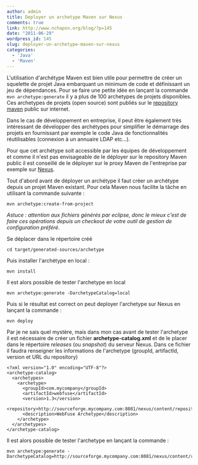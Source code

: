```yaml
---
author: admin
title: Deployer un archetype Maven sur Nexus
comments: true
link: http://www.nchapon.org/blog/?p=145
date: "2011-06-29"
wordpress_id: 145
slug: deployer-un-archetype-maven-sur-nexus
categories:
  - 'Java'
  - 'Maven'
---
```


L'utilisation d'archétype Maven est bien utile pour permettre de créer un squelette de projet Java embarquant un minimum de code et définissant un jeu de dépendances.
Pour se faire une petite idée en lançant la commande `mvn archetype:generate` il y a plus de 100 archetypes de projets disponibles.
Ces archetypes de projets (open source) sont publiés sur  le [repository maven](http://search.maven.org/#browse) public sur internet.

Dans le cas de développement en entreprise, il peut être également très intéressant de développer des archétypes pour simplifier le démarrage des projets en fournissant par exemple le code Java de fonctionnalités réutilisables (connexion à un annuaire LDAP etc...).

Pour que cet archétype soit accessible par les équipes de développement et comme il n'est pas envisageable de le déployer sur le repository Maven public il est conseillé de le déployer sur le proxy Maven de l'entreprise par exemple sur [Nexus](http://nexus.sonatype.org/).

Tout d'abord avant de déployer un archétype il faut créer un archétype depuis un projet Maven existant.
Pour cela Maven nous facilite la tâche en utilisant la commande suivante :



    mvn archetype:create-from-project



_Astuce : attention aux fichiers générés par eclipse, donc le mieux c'est de faire ces opérations depuis un checkout de votre outil de gestion de configuration préféré_.

Se déplacer dans le répertoire créé


    cd target/generated-sources/archetype


Puis installer l'archétype en local :


    mvn install



Il est alors possible de tester l'archetype en local


    mvn archetype:generate -DarchetypeCatalog=local



Puis si le résultat est correct on peut deployer l'archetype sur Nexus en lançant la commande :


    mvn deploy



Par je ne sais quel mystère, mais dans mon cas avant de tester l'archetype il est nécessaire de créer un fichier **archetype-catalog.xml** et de le placer dans le répertoire _releases_ (ou _snapshot_) du serveur Nexus.
Dans ce fichier il faudra renseigner  les informations de l'archetype (groupId, artifactId, version et URL du repository)




    <?xml version="1.0" encoding="UTF-8"?>
    <archetype-catalog>
      <archetypes>
        <archetype>
          <groupId>com.mycompany</groupId>
          <artifactId>webfuse</artifactId>
          <version>1.3</version>
          <repository>http://sourceforge.mycompany.com:8081/nexus/content/repositories/releases</repository>
          <description>WebFuse Archetype</description>
        </archetype>
      </archetypes>
    </archetype-catalog>




Il est alors possible de tester l'archetype en lançant la commande :


    mvn archetype:generate -DarchetypeCatalog=http://sourceforge.mycompany.com:8081/nexus/content/repositories/releases
